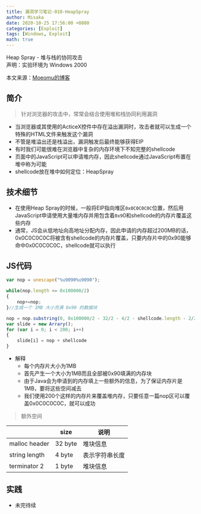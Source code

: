 ```yaml
---
title: 漏洞学习笔记-010-HeapSpray
author: Misaka
date: 2020-10-25 17:56:00 +0800
categories: [Exploit]
tags: [Windows, Exploit]
math: true
---
```


Heap Spray - 堆与栈的协同攻击  
声明：实验环境为 Windows 2000

本文来源：[Moeomu的博客](/posts/漏洞学习笔记-010-HeapSpray/)

## 简介

> 针对浏览器的攻击中，常常会结合使用堆和栈协同利用漏洞

- 当浏览器或其使用的ActiceX控件中存在溢出漏洞时，攻击者就可以生成一个特殊的HTML文件来触发这个漏洞
- 不管是堆溢出还是栈溢出，漏洞触发后最终能够获得EIP
- 有时我们可能很难在浏览器中复杂的内存环境下不知完整的shellcode
- 页面中的JavaScript可以申请堆内存，因此shellcode通过JavaScript布置在堆中称为可能
- shellcode放在堆中如何定位：HeapSpray

## 技术细节

- 在使用Heap Spray的时候，一般将EIP指向堆区`0x0C0C0C0C`位置，然后用JavaScript申请使用大量堆内存并用包含着`0x9`0和shellcode的内存片覆盖这些内存
- 通常，JS会从低地址向高地址分配内存，因此申请的内存超过200MB的话，0x0C0C0C0C将被含有shellcode的内存片覆盖，只要内存片中的0x90能够命中0x0C0C0C0C，shellcode就可以执行

## JS代码

```JavaScript
var nop = unescape("%u9090%u9090");

while(nop.length <= 0x100000/2)
{
    nop+=nop;
}//生成一个 1MB 大小充满 0x90 的数据块

nop = nop.substring(0, 0x100000/2 - 32/2 - 4/2 - shellcode.length - 2/2);
var slide = new Arrary();
for (var i = 0; i < 200; i++)
{
    slide[i] = nop + shellcode
}
```

- 解释
  - 每个内存片大小为1MB
  - 首先产生一个大小为1MB而且全部被0x90填满的内存块
  - 由于Java会为申请到的内存填上一些额外的信息，为了保证内存片是1MB，要将这些空间减去
  - 我们使用200个这样的内存片来覆盖堆内存，只要任意一篇nop区可以覆盖0x0C0C0C0C，就可以成功

> 额外空间

|  | size | 说明 |
| - | - | - |
| malloc header | 32 byte | 堆块信息 |
| string length | 4 byte | 表示字符串长度 |
| terminator 2 | 1 byte | 堆块信息 |

## 实践

- 未完待续
